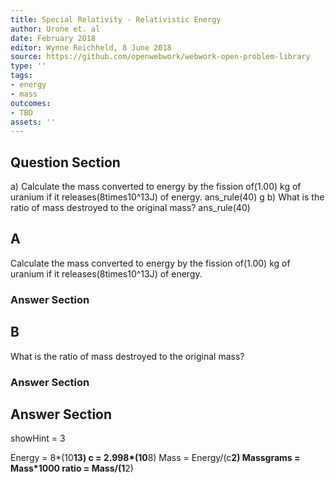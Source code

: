 ```yaml
---
title: Special Relativity - Relativistic Energy
author: Urone et. al
date: February 2018
editor: Wynne Reichheld, 8 June 2018
source: https://github.com/openwebwork/webwork-open-problem-library
type: ''
tags:
- energy
- mass
outcomes:
- TBD
assets: ''
---
```


## Question Section 

a) Calculate the mass converted to energy by the fission of(1.00) kg of uranium if it releases(8times10^13J) of energy. 
ans_rule(40) g
b) What is the ratio of mass destroyed to the original mass?
ans_rule(40)
## A
Calculate the mass converted to energy by the fission of(1.00) kg of uranium if it releases(8times10^13J) of energy. 
### Answer Section
## B
What is the ratio of mass destroyed to the original mass?
### Answer Section


## Answer Section

showHint = 3

Energy = 8*(10**13)
c = 2.998*(10**8)
Mass = Energy/(c**2)
Massgrams = Mass*1000
ratio = Mass/(1**2)
